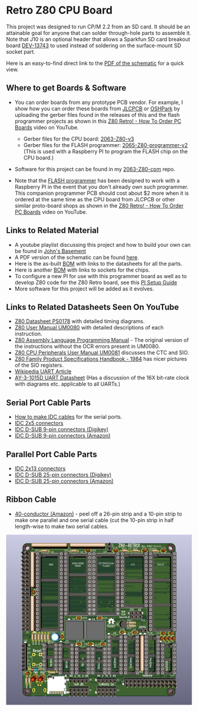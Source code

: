 # Retro Z80 CPU Board

This project was designed to run CP/M 2.2 from an SD card.  It should be an attainable goal for anyone that can solder through-hole parts to assemble it. Note that J10 is an optional header that allows a Sparkfun SD card breakout board [DEV-13743](https://www.digikey.com/en/products/detail/sparkfun-electronics/DEV-13743/5881845) to used instead of soldering on the surface-mount SD socket part.

Here is an easy-to-find direct link to the [PDF of the schematic](https://github.com/Z80-Retro/2063-Z80/raw/main/2063-Z80.pdf) for a quick view.

## Where to get Boards & Software

* You can order boards from any prototype PCB vendor.  For example, I show how you can order these boards from [JLCPCB](https://jlcpcb.com/) or [OSHPark](https://oshpark.com/) by uploading the gerber files found in the releases of this and the flash programmer projects as shown in this [Z80 Retro! - How To Order PC Boards](https://youtu.be/AUg_sbPnzn0) video on YouTube.
  - Gerber files for the CPU board: [2063-Z80-v3](https://github.com/johnwinans/2063-Z80/releases/download/v3/2063-Z80-gerbers.zip)
  - Gerber files for the FLASH programmer: [2065-Z80-programmer-v2](https://github.com/johnwinans/2065-Z80-programmer/releases/download/v2.0/2065-Z80-programmer-gerbers.zip) (This is used with a Raspberry PI to program the FLASH chip on the CPU board.)

* Software for this project can be found in my [2063-Z80-cpm](https://github.com/johnwinans/2063-Z80-cpm) repo.

* Note that the [FLASH programmer](https://github.com/johnwinans/2065-Z80-programmer) has been designed to work with a Raspberry PI in the event that you don't already own such programmer.  This companion programmer PCB should cost about $2 more when it is ordered at the same time as the CPU board from JLCPCB or other similar proto-board shops as shown in the [Z80 Retro! - How To Order PC Boards](https://youtu.be/AUg_sbPnzn0) video on YouTube.

## Links to Related Material

* A youtube playlist discussing this project and how to build your own can be found in [John's Basement](https://www.youtube.com/watch?v=oekucjDcNbA&list=PL3by7evD3F51Cf9QnsAEdgSQ4cz7HQZX5)
* A PDF version of the schematic can be found [here](2063-Z80.pdf).
* Here is the as-built [BOM](2063-Z80.md) with links to the datasheets for all the parts.
* Here is another [BOM](2063-Z80-sockets.md) with links to sockets for the chips.
* To configure a new PI for use with this programmer board as well as to develop Z80 code 
for the Z80 Retro board, see this [PI Setup Guide](https://github.com/johnwinans/raspberry-pi-install)
* More software for this project will be added as it evolves.

## Links to Related Datasheets Seen On YouTube

* [Z80 Datasheet PS0178](https://www.zilog.com/docs/z80/ps0178.pdf) with detailed timing diagrams.
* [Z80 User Manual UM0080](http://www.zilog.com/docs/z80/um0080.pdf) with detailed descriptions of each instruction.
* [Z80 Assembly Language Programming Manual](http://zxevo.ru/inc/Zilog_Z80_assembly_language_programming_classic.pdf) - The original version of the instructions without the OCR errors present in UM0080.
* [Z80 CPU Peripherals User Manual UM0081](http://www.zilog.com/docs/z80/um0081.pdf) discusses the CTC and SIO.
* [Z80 Family Product Specifications Handbook - 1984](http://www.bitsavers.org/components/zilog/z80/Z80_Family_Product_Specifications_Handbook_Feb84.pdf) has nicer pictures of the SIO registers.
* [Wikipedia UART Article](https://en.wikipedia.org/wiki/Universal_asynchronous_receiver-transmitter)
* [AY-3-1015D UART Datasheet](https://rocelec.widen.net/view/pdf/bvesdj0cqf/GSIIS01845-1.pdf) (Has a discussion of the 16X bit-rate clock with diagrams etc. applicable to all UARTs.)

## Serial Port Cable Parts

* [How to make IDC cables](https://youtu.be/gZ420Z-8HuU) for the serial ports.
* [IDC 2x5 connectors](https://www.amazon.com/gp/product/B07S1NFG4S)
* [IDC D-SUB 9-pin connectors (Digikey)](https://www.digikey.com/en/products/detail/assmann-wsw-components/A-DSF-09LPIII-Z/924263)
* [IDC D-SUB 9-pin connectors (Amazon)](https://www.amazon.com/Uxcell-a15030600ux0494-Female-Connector-Ribbon/dp/B00YM41NTW)

## Parallel Port Cable Parts

* [IDC 2x13 connectors](https://www.amazon.com/gp/product/B07RXK96GV)
* [IDC D-SUB 25-pin connectors (Digikey)](https://www.digikey.com/en/products/detail/amphenol-icc-commercial-products/L17DBFRA25S/1972210)
* [IDC D-SUB 25-pin connectors (Amazon)](https://www.amazon.com/Fielect-Female-Adapter-Connector-Ribbon/dp/B082GMDNTS)

## Ribbon Cable

* [40-conductor (Amazon)](https://www.amazon.com/Eowpower-40Pin-40Way-Rainbow-Ribbon/dp/B079KQ6K3Y) - peel off a
 26-pin strip and a 10-pin strip to make one parallel and one serial cable (cut the 10-pin strip in half length-wise to make two serial cables.

![PC Board Image](2063-Z80.jpg "Retro Z80 CPU Board Rev 2")
